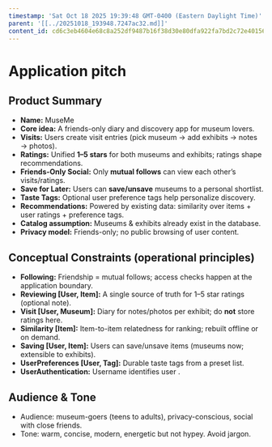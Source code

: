 ```yaml
---
timestamp: 'Sat Oct 18 2025 19:39:48 GMT-0400 (Eastern Daylight Time)'
parent: '[[../20251018_193948.7247ac32.md]]'
content_id: cd6c3eb4604e68c8a252df9487b16f38d30e80dfa922fa7bd2c72e40156dbcc6
---
```


# Application pitch

## Product Summary

* **Name:** MuseMe
* **Core idea:** A friends-only diary and discovery app for museum lovers.
* **Visits:** Users create visit entries (pick museum → add exhibits → notes → photos).
* **Ratings:** Unified **1–5 stars** for both museums and exhibits; ratings shape recommendations.
* **Friends-Only Social:** Only **mutual follows** can view each other’s visits/ratings.
* **Save for Later:** Users can **save/unsave** museums to a personal shortlist.
* **Taste Tags:** Optional user preference tags help personalize discovery.
* **Recommendations:** Powered by existing data: similarity over items + user ratings + preference tags.
* **Catalog assumption:** Museums & exhibits already exist in the database.
* **Privacy model:** Friends-only; no public browsing of user content.

## Conceptual Constraints (operational principles)

* **Following:** Friendship = mutual follows; access checks happen at the application boundary.
* **Reviewing \[User, Item]:** A single source of truth for 1–5 star ratings (optional note).
* **Visit \[User, Museum]:** Diary for notes/photos per exhibit; do **not** store ratings here.
* **Similarity \[Item]:** Item-to-item relatedness for ranking; rebuilt offline or on demand.
* **Saving \[User, Item]:** Users can save/unsave items (museums now; extensible to exhibits).
* **UserPreferences \[User, Tag]:** Durable taste tags from a preset list.
* **UserAuthentication:** Username identifies user .

## Audience & Tone

* Audience: museum-goers (teens to adults), privacy-conscious, social with close friends.
* Tone: warm, concise, modern, energetic but not hypey. Avoid jargon.

